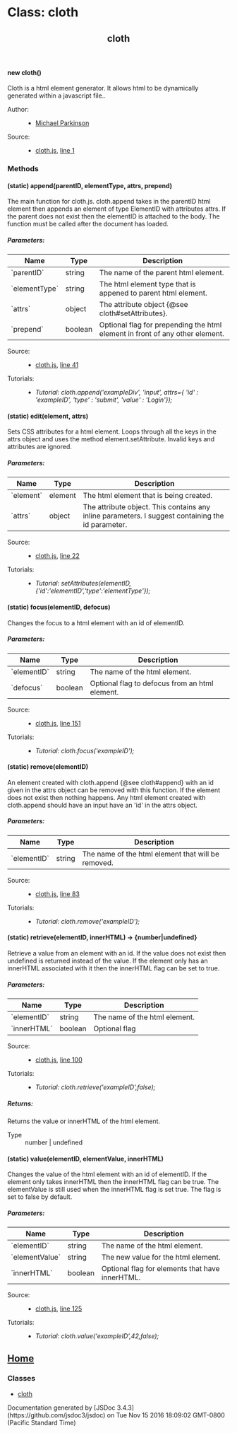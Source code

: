 <div id="main">

# Class: cloth

<section>

<header>

## cloth

</header>

<article>

<div class="container-overview">

#### <span class="type-signature"></span>new cloth<span class="signature">()</span><span class="type-signature"></span>

<div class="description">Cloth is a html element generator. It allows html to be dynamically generated within a javascript file..</div>

<dl class="details">

<dt class="tag-author">Author:</dt>

<dd class="tag-author">

*   [Michael Parkinson](mailto:SubFiApp@gmail.com)

</dd>

<dt class="tag-source">Source:</dt>

<dd class="tag-source">

*   [cloth.js](cloth.js.html), [line 1](cloth.js.html#line1)

</dd>

</dl>

</div>

### Methods

#### <span class="type-signature">(static)</span> append<span class="signature">(parentID, elementType, attrs, prepend)</span><span class="type-signature"></span>

<div class="description">The main function for cloth.js. cloth.append takes in the parentID html element then appends an element of type ElementID with attributes attrs. If the parent does not exist then the elementID is attached to the body. The function must be called after the document has loaded.</div>

##### Parameters:

<table class="params">

<thead>

<tr>

<th>Name</th>

<th>Type</th>

<th class="last">Description</th>

</tr>

</thead>

<tbody>

<tr>

<td class="name">`parentID`</td>

<td class="type"><span class="param-type">string</span></td>

<td class="description last">The name of the parent html element.</td>

</tr>

<tr>

<td class="name">`elementType`</td>

<td class="type"><span class="param-type">string</span></td>

<td class="description last">The html element type that is appened to parent html element.</td>

</tr>

<tr>

<td class="name">`attrs`</td>

<td class="type"><span class="param-type">object</span></td>

<td class="description last">The attribute object {@see cloth#setAttributes}.</td>

</tr>

<tr>

<td class="name">`prepend`</td>

<td class="type"><span class="param-type">boolean</span></td>

<td class="description last">Optional flag for prepending the html element in front of any other element.</td>

</tr>

</tbody>

</table>

<dl class="details">

<dt class="tag-source">Source:</dt>

<dd class="tag-source">

*   [cloth.js](cloth.js.html), [line 41](cloth.js.html#line41)

</dd>

<dt class="tag-tutorial">Tutorials:</dt>

<dd class="tag-tutorial">

*   _Tutorial: cloth.append('exampleDiv', 'input', attrs={ 'id' : 'exampleID', 'type' : 'submit', 'value' : 'Login'});_

</dd>

</dl>

#### <span class="type-signature">(static)</span> edit<span class="signature">(element, attrs)</span><span class="type-signature"></span>

<div class="description">Sets CSS attributes for a html element. Loops through all the keys in the attrs object and uses the method element.setAttribute. Invalid keys and attributes are ignored.</div>

##### Parameters:

<table class="params">

<thead>

<tr>

<th>Name</th>

<th>Type</th>

<th class="last">Description</th>

</tr>

</thead>

<tbody>

<tr>

<td class="name">`element`</td>

<td class="type"><span class="param-type">element</span></td>

<td class="description last">The html element that is being created.</td>

</tr>

<tr>

<td class="name">`attrs`</td>

<td class="type"><span class="param-type">object</span></td>

<td class="description last">The attribute object. This contains any inline parameters. I suggest containing the id parameter.</td>

</tr>

</tbody>

</table>

<dl class="details">

<dt class="tag-source">Source:</dt>

<dd class="tag-source">

*   [cloth.js](cloth.js.html), [line 22](cloth.js.html#line22)

</dd>

<dt class="tag-tutorial">Tutorials:</dt>

<dd class="tag-tutorial">

*   _Tutorial: setAttributes(elementID,{'id':'elememtID','type':'elementType'});_

</dd>

</dl>

#### <span class="type-signature">(static)</span> focus<span class="signature">(elementID, defocus)</span><span class="type-signature"></span>

<div class="description">Changes the focus to a html element with an id of elementID.</div>

##### Parameters:

<table class="params">

<thead>

<tr>

<th>Name</th>

<th>Type</th>

<th class="last">Description</th>

</tr>

</thead>

<tbody>

<tr>

<td class="name">`elementID`</td>

<td class="type"><span class="param-type">string</span></td>

<td class="description last">The name of the html element.</td>

</tr>

<tr>

<td class="name">`defocus`</td>

<td class="type"><span class="param-type">boolean</span></td>

<td class="description last">Optional flag to defocus from an html element.</td>

</tr>

</tbody>

</table>

<dl class="details">

<dt class="tag-source">Source:</dt>

<dd class="tag-source">

*   [cloth.js](cloth.js.html), [line 151](cloth.js.html#line151)

</dd>

<dt class="tag-tutorial">Tutorials:</dt>

<dd class="tag-tutorial">

*   _Tutorial: cloth.focus('exampleID');_

</dd>

</dl>

#### <span class="type-signature">(static)</span> remove<span class="signature">(elementID)</span><span class="type-signature"></span>

<div class="description">An element created with cloth.append {@see cloth#append} with an id given in the attrs object can be removed with this function. If the element does not exist then nothing happens. Any html element created with cloth.append should have an input have an 'id' in the attrs object.</div>

##### Parameters:

<table class="params">

<thead>

<tr>

<th>Name</th>

<th>Type</th>

<th class="last">Description</th>

</tr>

</thead>

<tbody>

<tr>

<td class="name">`elementID`</td>

<td class="type"><span class="param-type">string</span></td>

<td class="description last">The name of the html element that will be removed.</td>

</tr>

</tbody>

</table>

<dl class="details">

<dt class="tag-source">Source:</dt>

<dd class="tag-source">

*   [cloth.js](cloth.js.html), [line 83](cloth.js.html#line83)

</dd>

<dt class="tag-tutorial">Tutorials:</dt>

<dd class="tag-tutorial">

*   _Tutorial: cloth.remove('exampleID');_

</dd>

</dl>

#### <span class="type-signature">(static)</span> retrieve<span class="signature">(elementID, innerHTML)</span> <span class="type-signature">→ {number|undefined}</span>

<div class="description">Retrieve a value from an element with an id. If the value does not exist then undefined is returned instead of the value. If the element only has an innerHTML associated with it then the innerHTML flag can be set to true.</div>

##### Parameters:

<table class="params">

<thead>

<tr>

<th>Name</th>

<th>Type</th>

<th class="last">Description</th>

</tr>

</thead>

<tbody>

<tr>

<td class="name">`elementID`</td>

<td class="type"><span class="param-type">string</span></td>

<td class="description last">The name of the html element.</td>

</tr>

<tr>

<td class="name">`innerHTML`</td>

<td class="type"><span class="param-type">boolean</span></td>

<td class="description last">Optional flag</td>

</tr>

</tbody>

</table>

<dl class="details">

<dt class="tag-source">Source:</dt>

<dd class="tag-source">

*   [cloth.js](cloth.js.html), [line 100](cloth.js.html#line100)

</dd>

<dt class="tag-tutorial">Tutorials:</dt>

<dd class="tag-tutorial">

*   _Tutorial: cloth.retrieve('exampleID',false);_

</dd>

</dl>

##### Returns:

<div class="param-desc">Returns the value or innerHTML of the html element.</div>

<dl>

<dt>Type</dt>

<dd><span class="param-type">number</span> | <span class="param-type">undefined</span></dd>

</dl>

#### <span class="type-signature">(static)</span> value<span class="signature">(elementID, elementValue, innerHTML)</span><span class="type-signature"></span>

<div class="description">Changes the value of the html element with an id of elementID. If the element only takes innerHTML then the innerHTML flag can be true. The elementValue is still used when the innerHTML flag is set true. The flag is set to false by default.</div>

##### Parameters:

<table class="params">

<thead>

<tr>

<th>Name</th>

<th>Type</th>

<th class="last">Description</th>

</tr>

</thead>

<tbody>

<tr>

<td class="name">`elementID`</td>

<td class="type"><span class="param-type">string</span></td>

<td class="description last">The name of the html element.</td>

</tr>

<tr>

<td class="name">`elementValue`</td>

<td class="type"><span class="param-type">string</span></td>

<td class="description last">The new value for the html element.</td>

</tr>

<tr>

<td class="name">`innerHTML`</td>

<td class="type"><span class="param-type">boolean</span></td>

<td class="description last">Optional flag for elements that have innerHTML.</td>

</tr>

</tbody>

</table>

<dl class="details">

<dt class="tag-source">Source:</dt>

<dd class="tag-source">

*   [cloth.js](cloth.js.html), [line 125](cloth.js.html#line125)

</dd>

<dt class="tag-tutorial">Tutorials:</dt>

<dd class="tag-tutorial">

*   _Tutorial: cloth.value('exampleID',42,false);_

</dd>

</dl>

</article>

</section>

</div>

<nav>

## [Home](index.html)

### Classes

*   [cloth](cloth.html)

</nav>

<footer>Documentation generated by [JSDoc 3.4.3](https://github.com/jsdoc3/jsdoc) on Tue Nov 15 2016 18:09:02 GMT-0800 (Pacific Standard Time)</footer>

<script>prettyPrint();</script>